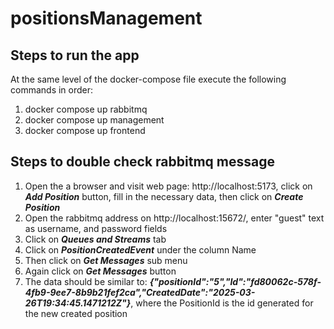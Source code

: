 # positionsManagement

## Steps to run the app

At the same level of the docker-compose file execute the following commands in order:

<ol>
  <li>docker compose up rabbitmq</li>
  <li>docker compose up management</li>
  <li>docker compose up frontend</li>
</ol>

## Steps to double check rabbitmq message

<ol>
  <li>Open the a browser and visit web page: http://localhost:5173, click on <em><strong>Add Position</strong></em> button, fill in the necessary data, then click on <em><strong>Create Position</strong></em></li>
  <li>Open the rabbitmq address on http://localhost:15672/, enter "guest" text as username, and password fields</li>
  <li>Click on <em><strong>Queues and Streams</strong></em> tab</li>
  <li>Click on <em><strong>PositionCreatedEvent</strong></em> under the column Name</li>
  <li>Then click on <em><strong>Get Messages</strong></em> sub menu</li>
  <li>Again click on <em><strong>Get Messages</strong></em> button</li>
  <li>The data should be similar to: <em><strong>{"positionId":"5","Id":"fd80062c-578f-4fb9-9ee7-8b9b21fef2ca","CreatedDate":"2025-03-26T19:34:45.1471212Z"}</strong></em>, where the PositionId is the id generated for the new created position</li>
</ol>
